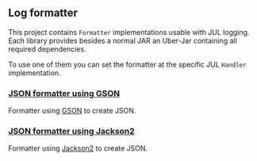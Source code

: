 ## Log formatter
This project contains `Formatter` implementations usable with JUL logging. Each library
provides besides a normal JAR an Uber-Jar containing all required dependencies.

To use one of them you can set the formatter at the specific JUL `Handler` implementation. 

### [JSON formatter using GSON](./json-formatter-gson/README.md)
Formatter using [GSON](https://github.com/google/gson) to create JSON.
  
### [JSON formatter using Jackson2](./json-formatter-jackson2/README.md)
Formatter using [Jackson2](https://github.com/FasterXML/jackson) to create JSON.
